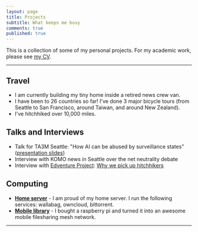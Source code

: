 ```yaml
---
layout: page
title: Projects
subtitle: What keeps me busy
comments: true
published: true
---
```


This is a collection of some of my personal projects. For my academic work, please see [my CV](/cv).


---

## Travel

- I am currently building my tiny home inside a retired news crew van.
- I have been to 26 countries so far! I've done 3 major bicycle tours (from Seattle to San Francisco, around Taiwan, and around New Zealand).
- I've hitchhiked over 10,000 miles.

## Talks and Interviews

- Talk for TA3M Seattle: "How  AI can be abused by surveillance states" ([presentation slides](https://docs.google.com/presentation/d/1lfn3T7R-ufjbzfmlVSMgAIyjC6hYhTTC41LMleQNFcQ/edit?usp=sharing))
- Interview with KOMO news in Seattle over the net neutrality debate
- Interview with [Edventure Project](http://edventureproject.com): [Why we pick up hitchhikers](http://edventureproject.com/why-we-pick-up-hitchhikers/)






## Computing

- **[Home server]()** - I am proud of my home server. I run the following services: wallabag, owncloud, bittorrent.
- **[Mobile library]()** - I bought a raspberry pi and turned it into an awesome mobile filesharing mesh network.
---
